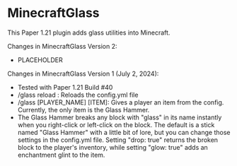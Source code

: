 # MinecraftGlass

This Paper 1.21 plugin adds glass utilities into Minecraft.

Changes in MinecraftGlass Version 2:
- PLACEHOLDER

Changes in MinecraftGlass Version 1 (July 2, 2024):
- Tested with Paper 1.21 Build #40
- /glass reload : Reloads the config.yml file
- /glass [PLAYER_NAME] [ITEM]: Gives a player an item from the config. Currently, the only item is the Glass Hammer.
- The Glass Hammer breaks any block with "glass" in its name instantly when you right-click or left-click on the block. The default is a stick named "Glass Hammer" with a little bit of lore, but you can change those settings in the config.yml file. Setting "drop: true" returns the broken block to the player's inventory, while setting "glow: true" adds an enchantment glint to the item.
